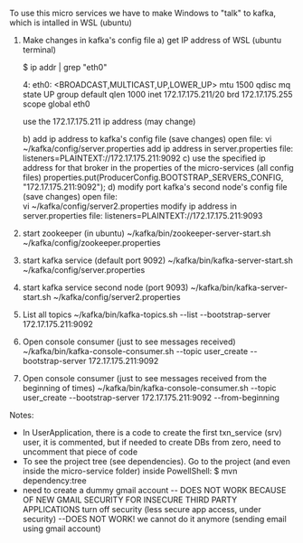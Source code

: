 To use this micro services we have to make Windows to "talk" to kafka, which is intalled in WSL (ubuntu)
1) Make changes in kafka's config file
   a) get IP address of WSL (ubuntu terminal)
   
      $ ip addr | grep "eth0"

      4: eth0: <BROADCAST,MULTICAST,UP,LOWER_UP> mtu 1500 qdisc mq state UP group default qlen 1000
      inet 172.17.175.211/20 brd 172.17.175.255 scope global eth0
   
      use the 172.17.175.211 ip address (may change)

   b) add ip address to kafka's config file (save changes)
      open file: 
         vi  ~/kafka/config/server.properties
      add ip address in server.properties file:
         listeners=PLAINTEXT://172.17.175.211:9092
   c) use the specified ip address for that broker in the properties of the micro-services (all config files)
         properties.put(ProducerConfig.BOOTSTRAP_SERVERS_CONFIG, "172.17.175.211:9092"); 
   d) modify port kafka's second node's config file (save changes)
       open file:      
         vi  ~/kafka/config/server2.properties
       modify ip address in server.properties file:
         listeners=PLAINTEXT://172.17.175.211:9093

2) start zookeeper (in ubuntu)
   ~/kafka/bin/zookeeper-server-start.sh ~/kafka/config/zookeeper.properties
3) start kafka service (default port 9092)
   ~/kafka/bin/kafka-server-start.sh ~/kafka/config/server.properties
4) start kafka service second node (port 9093)
   ~/kafka/bin/kafka-server-start.sh ~/kafka/config/server2.properties
5) List all topics
   ~/kafka/bin/kafka-topics.sh --list --bootstrap-server 172.17.175.211:9092 
6) Open console consumer (just to see messages received)
   ~/kafka/bin/kafka-console-consumer.sh --topic user_create --bootstrap-server 172.17.175.211:9092
7) Open console consumer (just to see messages received from the beginning of times)
   ~/kafka/bin/kafka-console-consumer.sh --topic user_create --bootstrap-server 172.17.175.211:9092 --from-beginning

Notes:
- In UserApplication, there is a code to create the first txn_service (srv) user, it is commented,
    but if needed to create DBs from zero, need to uncomment that piece of code
- To see the project tree (see dependencies). Go to the project (and even inside the micro-service folder)
    inside PowellShell: $ mvn dependency:tree
- need to create a dummy gmail account -- DOES NOT WORK BECAUSE OF NEW GMAIL SECURITY FOR INSECURE THIRD PARTY APPLICATIONS
    turn off security (less secure app access, under security) --DOES NOT WORK! we cannot do it anymore (sending email using gmail account)